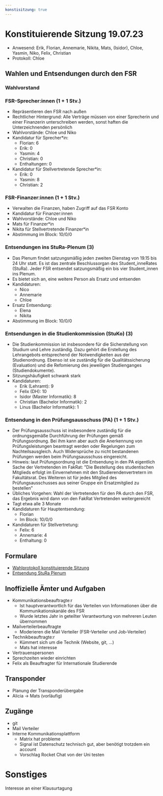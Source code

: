 ```yaml
---
konstisitzung: true
---
```


# Konstituierende Sitzung 19.07.23

* Anwesend: Erik, Florian, Annemarie, Nikita, Mats, (Isidor), Chloe, Yasmin, Niko, Felix, Christian
* Protokoll: Chloe

## Wahlen und Entsendungen durch den FSR

### Wahlvorstand

### FSR-Sprecher:innen (1 + 1 Stv.)
  * Repräsentieren den FSR nach außen
  * Rechtlicher Hintergrund: Alle Verträge müssen von einer Sprecherin und einer Finanzerin unterschreiben werden, sonst haften die Unterzeichnenden persönlich
  * Wahlvorstände: Chloe und Niko
  * Kandidatur für Sprecher*in:
	  * Florian: 6
	  * Erik: 0
	  * Yasmin: 4
	  * Christian: 0
	  * Enthaltungen: 0
  * Kandidatur für Stellvertretende Sprecher*in:
	  * Erik: 0
	  * Yasmin: 8
	  * Christian: 2

### FSR-Finanzer:innen (1 + 1 Stv.)
  * Verwalten die Finanzen, haben Zugriff auf das FSR Konto
  * Kandidatur für Finanzer:innen
  * Wahlvorstände: Chloe und Niko
  * Mats für Finanzer*in
  * Nikita für Stellvertretende Finanzer*in
  * Abstimmung im Block: 10/0/0

### Entsendungen ins StuRa-Plenum (3)
  * Das Plenum findet satzungsmäßig jeden zweiten Dienstag von 19.15 bis 24 Uhr statt. Es ist das zentrale Beschlussorgan des Student_inneRates (StuRa). Jeder FSR entsendet satzungsmäßig ein bis vier Student_innen ins Plenum.
  * Es bietet sich an, eine weitere Person als Ersatz und entsenden
  * Kandidaturen:
	  * Nico
	  * Annemarie
	  * Chloe
  * Ersatz Entsendung:
	  * Elena
	  * Nikita
  * Abstimmung im Block: 10/0/0

### Entsendungen in die Studienkommission (StuKo) (3)
  * Die Studienkommission ist insbesondere für die Sicherstellung von Studium und Lehre zuständig. Dazu gehört die Erstellung des Lehrangebots entsprechend der Notwendigkeiten aus der Studienordnung. Ebenso ist sie zuständig für die Qualitätssicherung (Evaluation) und die Refomierung des jeweiligen Studienganges (Studiendokumente).
  * Sitzungshäufigkeit schwank stark
  * Kandidaturen:
	  * Erik (Lehramt): 9
	  * Felix (DH): 10
	  * Isidor (Master Informatik): 8
	  * Christian (Bachelor Informatik): 2
	  * Linus (Bachelor Informatik): 1

### Entsendung in den Prüfungsausschuss (PA) (1 + 1 Stv.)
  * Der Prüfungsausschuss ist insbesondere zuständig für die ordnungsgemäße Durchführung der Prüfungen gemäß Prüfungsordnung. Bei ihm kann aber auch die Anerkennung von Prüfungsleistungen beantragt werden oder Regelungen zum Nachteilsausgleich. Auch Widersprüche zu nicht bestandenen Prüfungen werden beim Prüfungsausschuss eingereicht.
  * Hinweis: laut Prüfungsordnung ist die Entsendung in den PA eigentlich Sache der Vertretenden im FakRat: "Die  Bestellung  des  studentischen  Mitglieds erfolgt  im  Einvernehmen mit den Studierendenvertretern im Fakultätsrat. Des Weiteren ist  für  jedes  Mitglied  des  Prüfungsausschusses  aus  seiner  Gruppe  ein  Ersatzmitglied zu bestellen"
  * Übliches Vorgehen: Wahl der Vertretenden für den PA durch den FSR, das Ergebnis wird dann von den FakRat Vertretenden weitergereicht
  * Tagt etwa alle 3 Monate
  * Kandidaturen für Hauptentsendung:
	  * Florian
	  * Im Block: 10/0/0
  * Kandidaturen für Stellvertretung:
	  * Felix: 6
	  * Annemarie: 4
	  * Enthaltung: 0

## Formulare
* [Wahlprotokoll konstituierende Sitzung](https://stura.uni-leipzig.de/files/public/formulare/wahlprotokoll_konstituierende_fsr-sitzungen.pdf)
* [Entsendung StuRa Plenum](https://stura.uni-leipzig.de/files/public/formulare/plenum_entsendung.pdf)

## Inoffizielle Ämter und Aufgaben
* Kommunikationsbeauftragte:r
  * Ist hauptverantwortlich für das Verteilen von Informationen über die Kommunikationskanäle des FSR
  * Wurde letztes Jahr in geteilter Verantwortung von mehreren Leuten übernommen
* Mailverteilerbeauftragte
  * Moderieren die Mail Verteiler (FSR-Verteiler und Job-Verteiler)
* Technikbeauftragte:r
  * Kümmert sich um die Technik (Website, git, ...)
  * Mats hat interesse
* Vertrauenspersonen
* Sprechzeiten wieder einrichten
* Felix als Beauftragter für Internationale Studierende

## Transponder
* Planung der Transponderübergabe
* Alicia -> Mats (vorläufig)

## Zugänge
* git
* Mail Verteiler
* Interne Kommunikationsplattform 
	* Matrix hat probleme
	* Signal ist Datenschutz technisch gut, aber benötigt trotzdem ein account
	* Vorschlag Rocket Chat von der Uni testen

# Sonstiges

Interesse an einer Klausurtagung